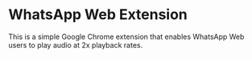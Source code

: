 # WhatsApp Web Extension

This is a simple Google Chrome extension that enables WhatsApp Web users to play audio at 2x playback rates.
